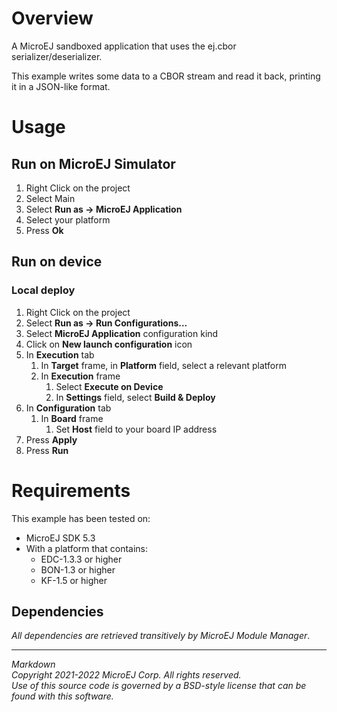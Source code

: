 # Overview

A MicroEJ sandboxed application that uses the ej.cbor serializer/deserializer. 

This example writes some data to a CBOR stream and read it back, printing it in a JSON-like format.

# Usage

## Run on MicroEJ Simulator

1. Right Click on the project
2. Select Main
3. Select **Run as -> MicroEJ Application**
4. Select your platform
5. Press **Ok**


## Run on device

### Local deploy

1. Right Click on the project
2. Select **Run as -> Run Configurations...** 
3. Select **MicroEJ Application** configuration kind
4. Click on **New launch configuration** icon
5. In **Execution** tab
	1. In **Target** frame, in **Platform** field, select a relevant platform
	2. In **Execution** frame
		1. Select **Execute on Device**
		2. In **Settings** field, select **Build & Deploy**
6. In **Configuration** tab
	1. In **Board** frame
		1. Set **Host** field to your board IP address
7. Press **Apply**
8. Press **Run**

# Requirements

This example has been tested on:

* MicroEJ SDK 5.3
* With a platform that contains:
    * EDC-1.3.3 or higher
    * BON-1.3 or higher
    * KF-1.5 or higher

## Dependencies

_All dependencies are retrieved transitively by MicroEJ Module Manager_.


---  
_Markdown_   
_Copyright 2021-2022 MicroEJ Corp. All rights reserved._   
_Use of this source code is governed by a BSD-style license that can be found with this software._   